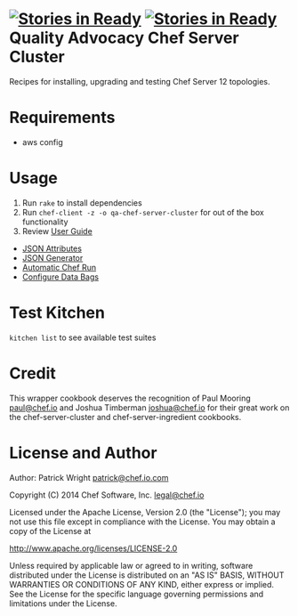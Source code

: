 [![Stories in Ready](https://badge.waffle.io/chef/qa-chef-server-cluster.svg?label=ready&title=Ready)](http://waffle.io/chef/qa-chef-server-cluster)
[![Stories in Ready](https://badge.waffle.io/chef/qa-chef-server-cluster.svg?label=in%20progress&title=In%20Progress)](http://waffle.io/chef/qa-chef-server-cluster)
Quality Advocacy Chef Server Cluster
========
Recipes for installing, upgrading and testing Chef Server 12 topologies.

# Requirements
* aws config

# Usage
1. Run `rake` to install dependencies
1. Run `chef-client -z -o qa-chef-server-cluster` for out of the box functionality
1. Review [User Guide](docs/user-guide.md)
 * [JSON Attributes](docs/user-guide.md#setting-json-attributes-via-chef-client)
 * [JSON Generator](docs/user-guide.md#generate-json-attributes)
 * [Automatic Chef Run](docs/user-guide.md#initiate-chef-run-with-generated-config)
 * [Configure Data Bags](docs/user-guide.md#data-bags)

# Test Kitchen
`kitchen list` to see available test suites

# Credit
This wrapper cookbook deserves the recognition of Paul Mooring <paul@chef.io> and 
Joshua Timberman <joshua@chef.io> for their great work on the chef-server-cluster and chef-server-ingredient cookbooks.

# License and Author
Author: Patrick Wright patrick@chef.io.com

Copyright (C) 2014 Chef Software, Inc. legal@chef.io

Licensed under the Apache License, Version 2.0 (the "License"); you may not use this file except in compliance with the License. You may obtain a copy of the License at

http://www.apache.org/licenses/LICENSE-2.0

Unless required by applicable law or agreed to in writing, software distributed under the License is distributed on an "AS IS" BASIS, WITHOUT WARRANTIES OR CONDITIONS OF ANY KIND, either express or implied. See the License for the specific language governing permissions and limitations under the License.
